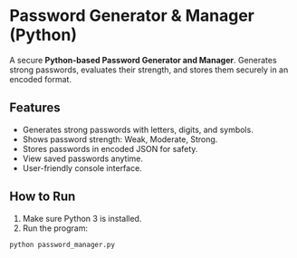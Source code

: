 # Password Generator & Manager (Python)

A secure **Python-based Password Generator and Manager**. Generates strong passwords, evaluates their strength, and stores them securely in an encoded format.

## Features

- Generates strong passwords with letters, digits, and symbols.  
- Shows password strength: Weak, Moderate, Strong.  
- Stores passwords in encoded JSON for safety.  
- View saved passwords anytime.  
- User-friendly console interface.

## How to Run

1. Make sure Python 3 is installed.  
2. Run the program:

```bash
python password_manager.py

